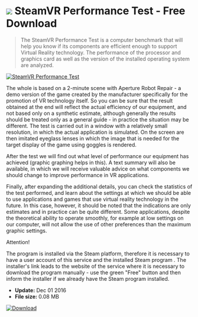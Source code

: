 # ![](https://cdn.softexe.net/static/icon/2/steamvr-performance-test-11284.png) SteamVR Performance Test  - Free Download

> The SteamVR Performance Test is a computer benchmark that will help you know if its components are efficient enough to support Virtual Reality technology. The performance of the processor and graphics card as well as the version of the installed operating system are analyzed.

[![SteamVR Performance Test](https://gallery.dpcdn.pl/imgc/Tools/72641/g_-_420x350_1.5_-_x20161130132745_0.png)](https://softexe.net/win/system/diagnostics-tests/steamvr-performance-test:ppbhd.html)

The whole is based on a 2-minute scene with Aperture Robot Repair - a demo version of the game created by the manufacturer specifically for the promotion of VR technology itself. So you can be sure that the result obtained at the end will reflect the actual efficiency of our equipment, and not based only on a synthetic estimate, although generally the results should be treated only as a general guide - in practice the situation may be different. The test is carried out in a window with a relatively small resolution, in which the actual application is simulated. On the screen are then imitated eyeglass lenses in which the image that is needed for the target display of the game using goggles is rendered.
  
 After the test we will find out what level of performance our equipment has achieved (graphic graphing helps in this). A text summary will also be available, in which we will receive valuable advice on what components we should change to improve performance in VR applications.
  
 Finally, after expanding the additional details, you can check the statistics of the test performed, and learn about the settings at which we should be able to use applications and games that use virtual reality technology in the future. In this case, however, it should be noted that the indications are only estimates and in practice can be quite different. Some applications, despite the theoretical ability to operate smoothly, for example at low settings on our computer, will not allow the use of other preferences than the maximum graphic settings.
 
 Attention!
 
 The program is installed via the Steam platform, therefore it is necessary to have a user account of this service and the installed Steam program .
 The installer's link leads to the website of the service where it is necessary to download the program manually - use the green "Free" button and then inform the installer if we already have the Steam program installed.


- **Update:** Dec 01 2016
- **File size:** 0.08 MB

[![Download](https://cdn.softexe.net/static/img/download.png)](https://softexe.net/win/system/diagnostics-tests/steamvr-performance-test:ppbhd.html)

